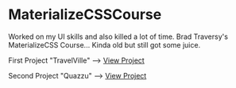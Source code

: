 # MaterializeCSSCourse
Worked on my UI skills and also killed a lot of time.
Brad Traversy's MaterializeCSS Course... Kinda old but still got some juice.

First Project "TravelVille" --> <a href="https://yashas.pythonanywhere.com/travelvilla" target="_blank">View Project</a>

Second Project "Quazzu" --> <a href="https://yashas.pythonanywhere.com/quazzu" target="_blank">View Project</a>

